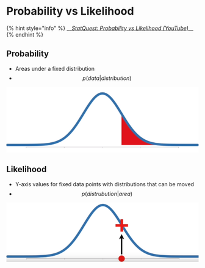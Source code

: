 # Probability vs Likelihood

{% hint style="info" %}
\_\_[_StatQuest: Probability vs Likelihood \(YouTube\)_](https://www.youtube.com/watch?v=pYxNSUDSFH4)\_\_
{% endhint %}

## Probability

* Areas under a fixed distribution
* $$p(data | distribution)$$

![Probability representation](../../.gitbook/assets/image%20%2827%29.png)

## Likelihood

* Y-axis values for fixed data points with distributions that can be moved
* $$p(distrubution | area)$$

![Likelihood representation](../../.gitbook/assets/image%20%2855%29.png)

